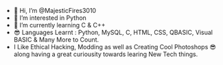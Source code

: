 - 👋 Hi, I’m @MajesticFires3010
- 👀 I’m interested in Python
- 🌱 I’m currently learning C & C++
- 😎 Languages Learnt : Python, MySQL, C, HTML, CSS, QBASIC, Visual BASIC & Many More to Count.
- I Like Ethical Hacking, Modding as well as Creating Cool Photoshops 😎 along having a great curiousity towards learing New Tech things.


<!---
MajesticFires3010/MajesticFires3010 is a ✨ special ✨ repository because its `README.md` (this file) appears on your GitHub profile.
You can click the Preview link to take a look at your changes.
--->
